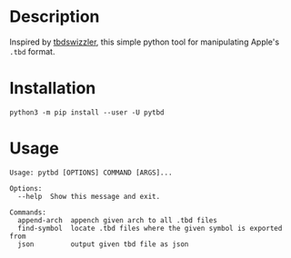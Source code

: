 # Description

Inspired by [tbdswizzler](https://gist.github.com/steventroughtonsmith/9e8ecbd0ab89e7d24ce873a464c5dc83), this simple
python tool for manipulating Apple's `.tbd` format.

# Installation

```shell
python3 -m pip install --user -U pytbd
```

# Usage

```
Usage: pytbd [OPTIONS] COMMAND [ARGS]...

Options:
  --help  Show this message and exit.

Commands:
  append-arch  appench given arch to all .tbd files
  find-symbol  locate .tbd files where the given symbol is exported from
  json         output given tbd file as json
```
